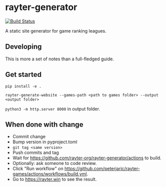 # rayter-generator

[![Build Status](https://github.com/rayter-org/rayter-generator/workflows/Tests/badge.svg)](https://github.com/rayter-org/rayter-generator/actions?query=workflow%3ATests)

A static site generator for game ranking leagues.

## Developing

This is more a set of notes than a full-fledged guide.

## Get started
`pip install -e .`

`rayter-generate-website --games-path <path to games folder> --output <output folder>`

`python3 -m http.server 8000` in output folder.

## When done with change
* Commit change
* Bump version in pyproject.toml
* `git tag <same version>`
* Push commits and tag
* Wait for https://github.com/rayter-org/rayter-generator/actions to build.
* Optionally: ask someone to code review.
* Click "Run workflow" on https://github.com/peterjaric/rayter-games/actions/workflows/build.yml.
* Go to https://rayter.win to see the result.
